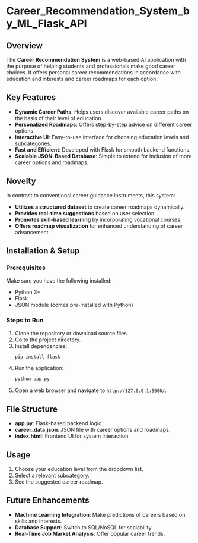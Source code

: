 # Career_Recommendation_System_by_ML_Flask_API

## Overview
The **Career Recommendation System** is a web-based AI application with the purpose of helping students and professionals make good career choices. It offers personal career recommendations in accordance with education and interests and career roadmaps for each option.

## Key Features
- **Dynamic Career Paths**: Helps users discover available career paths on the basis of their level of education.
- **Personalized Roadmaps**: Offers step-by-step advice on different career options.
- **Interactive UI**: Easy-to-use interface for choosing education levels and subcategories.
- **Fast and Efficient**: Developed with Flask for smooth backend functions.
- **Scalable JSON-Based Database**: Simple to extend for inclusion of more career options and roadmaps.

## Novelty
In contrast to conventional career guidance instruments, this system:
- **Utilizes a structured dataset** to create career roadmaps dynamically.
- **Provides real-time suggestions** based on user selection.
- **Promotes skill-based learning** by incorporating vocational courses.
- **Offers roadmap visualization** for enhanced understanding of career advancement.

## Installation & Setup
### Prerequisites
Make sure you have the following installed:
- Python 3+
- Flask
- JSON module (comes pre-installed with Python)

### Steps to Run
1. Clone the repository or download source files.
2. Go to the project directory.
3. Install dependencies:
   ```bash
   pip install flask
   ```
4. Run the application:
   ```bash
   python app.py
   ```
5. Open a web browser and navigate to `http://127.0.0.1:5000/`.

## File Structure
- **app.py**: Flask-based backend logic.
- **career_data.json**: JSON file with career options and roadmaps.
- **index.html**: Frontend UI for system interaction.

## Usage
1. Choose your education level from the dropdown list.
2. Select a relevant subcategory.
3. See the suggested career roadmap.

## Future Enhancements
- **Machine Learning Integration**: Make predictions of careers based on skills and interests.
- **Database Support**: Switch to SQL/NoSQL for scalability.
- **Real-Time Job Market Analysis**: Offer popular career trends.

